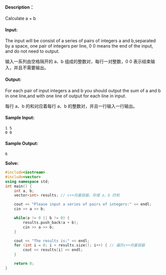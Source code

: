 #### Description：

Calculate a + b

#### Input:

The input will be consist of a series of pairs of integers a and b,separated by a space, one pair of integers per line, 0 0 means the end of the input, and do not need to output.

输入一系列由空格隔开的 a、b 组成的整数对，每行一对整数，0 0 表示结束输入，并且不需要输出。

#### Output:

For each pair of input integers a and b you should output the sum of a and b in one line,and with one line of output for each line in input.

每行 a、b 的和对应着每行 a、b 的整数对，并且一行输入一行输出。

#### Sample Input:

```
1 5
0 0
```

#### Sample Output:

```
6
```

**Solve:**

```c++
#include<iostream>
#include<vector>
using namespace std;
int main() {
    int a, b;
    vector<int> results; // c++向量容器，存储 a、b 的和

    cout << "Please input a series of pairs of integers:" << endl;
    cin >> a >> b;

    while(a != 0 || b != 0) {
        results.push_back(a + b);
        cin >> a >> b;
    }

    cout << "The results is:" << endl;
    for (int i = 0; i < results.size(); i++) { // 遍历c++向量容器
        cout << results[i] << endl;
    }

    return 0;
}
```

